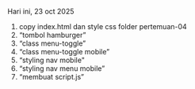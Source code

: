 Hari ini, 23 oct 2025
<ol>
  <li>copy index.html dan style css folder pertemuan-04</li>
  <li>“tombol hamburger”</li>
  <li>“class menu-toggle”</li>
  <li>“class menu-toggle mobile”</li>
  <li>“styling nav mobile"</li>
  <li>“styling nav menu mobile”</li>
  <li>“membuat script.js”</li>
</ol>